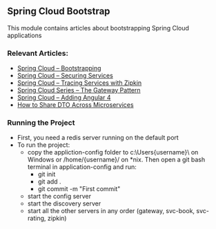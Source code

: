 ## Spring Cloud Bootstrap

This module contains articles about bootstrapping Spring Cloud applications

### Relevant Articles:

- [Spring Cloud – Bootstrapping](http://www.surya.com/spring-cloud-bootstrapping)
- [Spring Cloud – Securing Services](http://www.surya.com/spring-cloud-securing-services)
- [Spring Cloud – Tracing Services with Zipkin](http://www.surya.com/tracing-services-with-zipkin)
- [Spring Cloud Series – The Gateway Pattern](http://www.surya.com/spring-cloud-gateway-pattern)
- [Spring Cloud – Adding Angular 4](http://www.surya.com/spring-cloud-angular)
- [How to Share DTO Across Microservices](https://www.surya.com/java-microservices-share-dto)

### Running the Project

- First, you need a redis server running on the default port
- To run the project:
  - copy the appliction-config folder to c:\Users\{username}\ on Windows or /home/{username}/ on *nix. Then open a git bash terminal in application-config and run:
    - git init
    - git add .
    - git commit -m "First commit"
  - start the config server
  - start the discovery server
  - start all the other servers in any order (gateway, svc-book, svc-rating, zipkin)
